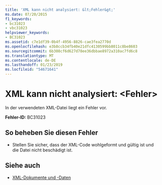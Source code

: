 ```yaml
---
title: 'XML kann nicht analysiert: &lt;Fehler&gt;'
ms.date: 07/20/2015
f1_keywords:
- bc31023
- vbc31023
helpviewer_keywords:
- BC31023
ms.assetid: c7e1df39-0b4f-4956-8826-cae3fea2770d
ms.openlocfilehash: e3b8ccb34fb40e21dfc4130599bb8011c8be8603
ms.sourcegitcommit: 6b308cf6d627d78ee36dbbae8972a310ac7fd6c8
ms.translationtype: MT
ms.contentlocale: de-DE
ms.lasthandoff: 01/23/2019
ms.locfileid: "54671641"
---
```

# <a name="unable-to-parse-xml-lterrorgt"></a>XML kann nicht analysiert: &lt;Fehler&gt;
In der verwendeten XML-Datei liegt ein Fehler vor.  
  
 **Fehler-ID:** BC31023  
  
## <a name="to-correct-this-error"></a>So beheben Sie diesen Fehler  
  
-   Stellen Sie sicher, dass der XML-Code wohlgeformt und gültig ist und die Datei nicht beschädigt ist.  
  
## <a name="see-also"></a>Siehe auch
- [XML-Dokumente und -Daten](../../standard/data/xml/index.md)
